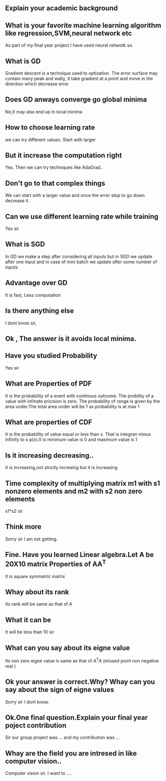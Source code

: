 Explain your academic background
-
What is your favorite machine learning algorithm like regression,SVM,neural network etc
-
As part of my final year project I have used neural netwotk so.

What is GD
-
Gradient descent is a technique used to optization. The error surface may contain many peak and wally, it take gradient at a point and move in the direction which decrease error

Does GD anways converge go global minima
-
No,It may also end up in local minima

How to choose learning rate
-
we can try different values. Start with larger

But it increase the computation right
-
Yes. Then we can try techniques like AdaGrad..

Don't go to that complex things
-
We can start with a larger value and once the error stop to go down decrease it.

Can we use different learning rate while training
-
Yes sir

What is SGD
-
In GD we make a step after considering all inputs but in SGD we update after one input and in case of mini batch we update after some number of inputs

Advantage over GD
-
It is fast, Less computation

Is there anything else
-
I dont know sir,

Ok , The answer is it avoids local minima.
-
Have you studied Probability
-
Yes sir

What are Properties of PDF
-
It is the probability of a event with continous outcome. The probility of a value with infinate pricision is zero. The probability of range is given by the area under.The total area under will be 1 as probability is at max 1

What are properties of CDF
-
It is the probability of value equal or less than x. That is integran minus infinity to x p(x).It is minimum value is 0 and maximum value is 1

Is it increasing decreasing..
-
It is increasing,not strictly increaing but it is increasing

Time complexity of multiplying matrix m1 with s1 nonzero elements and m2 with s2 non zero elements
-
s1*s2 sir 

Think more
-
Sorry sir I am not getting.

Fine. Have you learned Linear algebra.Let A be 20X10 matrix Properties of AA<sup>T</sup>
-
It is square symmetric matrix

Whay about its rank
-
Its rank will be same as that of A

What it can be
-
It will be less than 10 sir

What can you say about its eigne value
-
Its non zero eigne value is same as that of A<sup>T</sup>A
(missed point non negative real )

Ok your answer is correct.Why? Whay can you say about the sign of eigne values
-
Sorry sir I dont know.


Ok.One final question.Explain your final year poject contribution
-
Sir our group project was ... and my contribution was ...

Whay are the field you are intresed in like computer vision..
-
Computer vision sir. I want to ....

